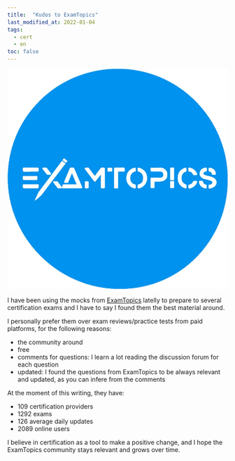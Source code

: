 ```yaml
---
title:  "Kudos to ExamTopics"
last_modified_at: 2022-01-04
tags:
  - cert
  - en
toc: false
---
```


[![](/assets/images/posts/2022-01-04-examtopics.jpg)](https://www.examtopics.com/)

I have been using the mocks from [ExamTopics](https://www.examtopics.com/) latelly to prepare to several certification exams and I have to say I found them the best material around.

I personally prefer them over exam reviews/practice tests from paid platforms, for the following reasons:
 - the community around
 - free
 - comments for questions: I learn a lot reading the discussion forum for each question
 - updated: I found the questions from ExamTopics to be always relevant and updated, as you can infere from the comments

At the moment of this writing, they have:
 - 109 certification providers
 - 1292 exams
 - 126 average daily updates
 - 2089 online users

I believe in certification as a tool to make a positive change, and I hope the ExamTopics community stays relevant and grows over time.